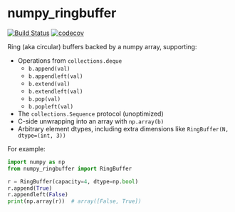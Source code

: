 # numpy_ringbuffer

[![Build Status](https://github.com/eric-wieser/numpy_ringbuffer/actions/workflows/main.yml/badge.svg?branch=master)](https://github.com/eric-wieser/numpy_ringbuffer/actions/workflows/main.yml)
[![codecov](https://codecov.io/gh/eric-wieser/numpy_ringbuffer/branch/master/graph/badge.svg)](https://codecov.io/gh/eric-wieser/numpy_ringbuffer)

Ring (aka circular) buffers backed by a numpy array, supporting:

 * Operations from `collections.deque`
   * `b.append(val)`
   * `b.appendleft(val)`
   * `b.extend(val)`
   * `b.extendleft(val)`
   * `b.pop(val)`
   * `b.popleft(val)`
 * The `collections.Sequence` protocol (unoptimized)
 * C-side unwrapping into an array with `np.array(b)`
 * Arbitrary element dtypes, including extra dimensions like `RingBuffer(N, dtype=(int, 3))`

For example:

```python
import numpy as np
from numpy_ringbuffer import RingBuffer

r = RingBuffer(capacity=4, dtype=np.bool)
r.append(True)
r.appendleft(False)
print(np.array(r))  # array([False, True])
```